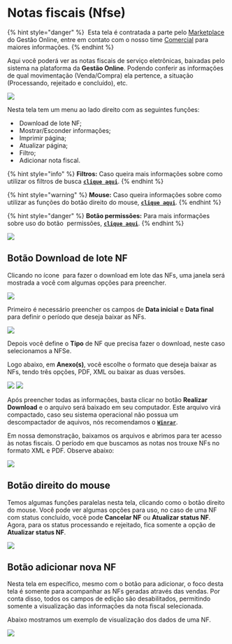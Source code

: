 # Notas fiscais (Nfse)

{% hint style="danger" %}
<img src="https://cdn-icons-png.flaticon.com/512/9967/9967681.png" alt="" data-size="line"> Esta tela é contratada a parte pelo [Marketplace](/erp-v2/marketplace/inicio.md) do Gestão Online, entre em contato com o nosso time [Comercial](https://api.whatsapp.com/send?phone=556237735650&text=Ol%C3%A1%20gostaria%20de%20mais%20informa%C3%A7%C3%B5es%20sobre%20o%20marketplace%20do%20Gest%C3%A3o.Online) para maiores informações.
{% endhint %}

Aqui você poderá ver as notas fiscais de serviço eletrônicas, baixadas pelo sistema na plataforma da **Gestão Online**. Podendo conferir as informações de qual movimentação (Venda/Compra) ela pertence, a situação (Processando, rejeitado e concluído), etc.

![](/erp-v2/assets/funcionalidades/fiscal/aba_nfse.gif)

Nesta tela tem um menu ao lado direito com as seguintes funções:

- <img src="/erp-v2/assets/icon_zip.png" alt="" data-size="line"> Download de lote NF;
- <img src="/erp-v2/assets/icon_exibir.png" alt="" data-size="line"> Mostrar/Esconder informações;
- <img src="/erp-v2/assets/icon_imprimir.png" alt="" data-size="line"> Imprimir página;
- <img src="/erp-v2/assets/icon_atualizar.png" alt="" data-size="line"> Atualizar página;
- <img src="/erp-v2/assets/icon_filtro.png" alt="" data-size="line"> Filtro;
- <img src="/erp-v2/assets/icon_add.png" alt="" data-size="line"> Adicionar nota fiscal.

{% hint style="info" %}
**Filtros:** Caso queira mais informações sobre como utilizar os filtros de busca [**`clique aqui`**](/erp-v2/primeiro_acesso/filtros.md).
{% endhint %}

{% hint style="warning" %}
**Mouse:** Caso queira informações sobre como utilizar as funções do botão direito do mouse, [**`clique aqui`**](https://docs.gestao.plus/erp-v2/primeiro_acesso/atalhos_internos#menu-botao-direito-do-mouse).
{% endhint %}

{% hint style="danger" %}
**Botão permissões:** Para mais informações sobre uso do botão <img src="/erp-v2/assets/icon_cadeado.png" alt="" data-size="line"> permissões, [**`clique aqui`**](/erp-v2/primeiro_acesso/permissoes_restricoes_excecoes.md).
{% endhint %}

![](/erp-v2/assets/funcionalidades/fiscal/aba_nfse_menu.png)

## Botão Download de lote NF

Clicando no ícone <img src="/erp-v2/assets/icon_zip.png" alt="" data-size="line"> para fazer o download em lote das NFs, uma janela será mostrada a você com algumas opções para preencher.

![](/erp-v2/assets/funcionalidades/fiscal/aba_nfse_menu_download.png)

Primeiro é necessário preencher os campos de **Data inicial** e **Data final** para definir o período que deseja baixar as NFs.

![](/erp-v2/assets/funcionalidades/fiscal/aba_nfse_menu_download_data.gif)

Depois você define o **Tipo** de NF que precisa fazer o download, neste caso selecionamos a NFSe.

Logo abaixo, em **Anexo(s)**, você escolhe o formato que deseja baixar as NFs, tendo três opções, PDF, XML ou baixar as duas versões.

![](/erp-v2/assets/funcionalidades/fiscal/aba_nfse_menu_download_tipo.png)
![](/erp-v2/assets/funcionalidades/fiscal/aba_nfse_menu_download_anexos.png)

Após preencher todas as informações, basta clicar no botão **Realizar Download** e o arquivo será baixado em seu computador. Este arquivo virá compactado, caso seu sistema operacional não possua um descompactador de aquivos, nós recomendamos o [**`Winrar`**](https://www.win-rar.com/start.html?&L=9).

Em nossa demonstração, baixamos os arquivos e abrimos para ter acesso às notas fiscais. O período em que buscamos as notas nos trouxe NFs no formato XML e PDF. Observe abaixo:

![](/erp-v2/assets/funcionalidades/fiscal/aba_nfse_menu_download_arquivos.gif)

## Botão direito do mouse

Temos algumas funções paralelas nesta tela, clicando como o botão direito do mouse. Você pode ver algumas opções para uso, no caso de uma NF com status concluído, você pode **Cancelar NF** ou **Atualizar status NF**. Agora, para os status processando e rejeitado, fica somente a opção de **Atualizar status NF**.

![](/erp-v2/assets/funcionalidades/fiscal/aba_nfse_btn_mouse.gif)

## Botão adicionar nova NF

Nesta tela em específico, mesmo com o botão para adicionar, o foco desta tela é somente para acompanhar as NFs geradas através das vendas. Por conta disso, todos os campos de edição são desabilitados, permitindo somente a visualização das informações da nota fiscal selecionada.

Abaixo mostramos um exemplo de visualização dos dados de uma NF.

![](/erp-v2/assets/funcionalidades/fiscal/aba_nfse_detalhes.gif)